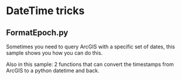 # DateTime tricks

## FormatEpoch.py
Sometimes you need to query ArcGIS with a specific set of dates, this sample shows you how you can do this.

Also in this sample: 
2 functions that can convert the timestamps from ArcGIS to a python datetime and back.

